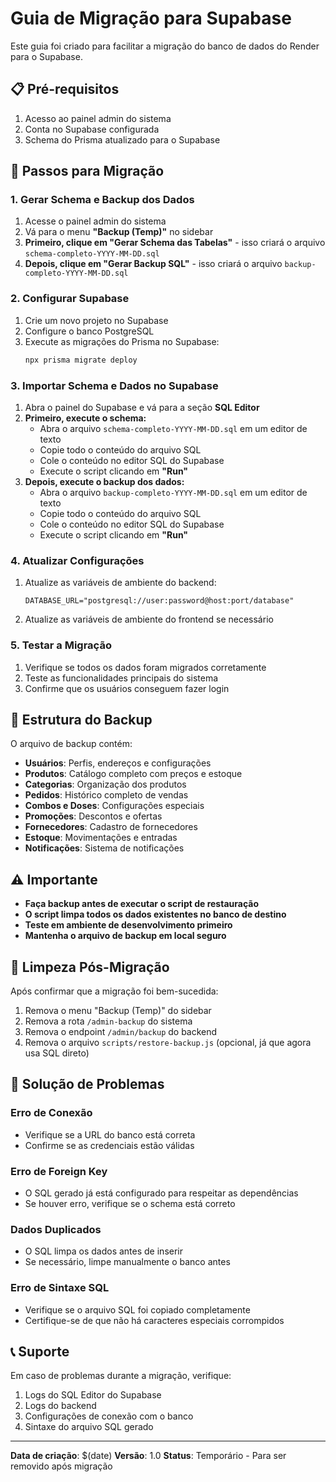 # Guia de Migração para Supabase

Este guia foi criado para facilitar a migração do banco de dados do Render para o Supabase.

## 📋 Pré-requisitos

1. Acesso ao painel admin do sistema
2. Conta no Supabase configurada
3. Schema do Prisma atualizado para o Supabase

## 🔄 Passos para Migração

### 1. Gerar Schema e Backup dos Dados

1. Acesse o painel admin do sistema
2. Vá para o menu **"Backup (Temp)"** no sidebar
3. **Primeiro, clique em "Gerar Schema das Tabelas"** - isso criará o arquivo `schema-completo-YYYY-MM-DD.sql`
4. **Depois, clique em "Gerar Backup SQL"** - isso criará o arquivo `backup-completo-YYYY-MM-DD.sql`

### 2. Configurar Supabase

1. Crie um novo projeto no Supabase
2. Configure o banco PostgreSQL
3. Execute as migrações do Prisma no Supabase:
   ```bash
   npx prisma migrate deploy
   ```

### 3. Importar Schema e Dados no Supabase

1. Abra o painel do Supabase e vá para a seção **SQL Editor**
2. **Primeiro, execute o schema:**
   - Abra o arquivo `schema-completo-YYYY-MM-DD.sql` em um editor de texto
   - Copie todo o conteúdo do arquivo SQL
   - Cole o conteúdo no editor SQL do Supabase
   - Execute o script clicando em **"Run"**
3. **Depois, execute o backup dos dados:**
   - Abra o arquivo `backup-completo-YYYY-MM-DD.sql` em um editor de texto
   - Copie todo o conteúdo do arquivo SQL
   - Cole o conteúdo no editor SQL do Supabase
   - Execute o script clicando em **"Run"**

### 4. Atualizar Configurações

1. Atualize as variáveis de ambiente do backend:
   ```env
   DATABASE_URL="postgresql://user:password@host:port/database"
   ```

2. Atualize as variáveis de ambiente do frontend se necessário

### 5. Testar a Migração

1. Verifique se todos os dados foram migrados corretamente
2. Teste as funcionalidades principais do sistema
3. Confirme que os usuários conseguem fazer login

## 📁 Estrutura do Backup

O arquivo de backup contém:

- **Usuários**: Perfis, endereços e configurações
- **Produtos**: Catálogo completo com preços e estoque
- **Categorias**: Organização dos produtos
- **Pedidos**: Histórico completo de vendas
- **Combos e Doses**: Configurações especiais
- **Promoções**: Descontos e ofertas
- **Fornecedores**: Cadastro de fornecedores
- **Estoque**: Movimentações e entradas
- **Notificações**: Sistema de notificações

## ⚠️ Importante

- **Faça backup antes de executar o script de restauração**
- **O script limpa todos os dados existentes no banco de destino**
- **Teste em ambiente de desenvolvimento primeiro**
- **Mantenha o arquivo de backup em local seguro**

## 🧹 Limpeza Pós-Migração

Após confirmar que a migração foi bem-sucedida:

1. Remova o menu "Backup (Temp)" do sidebar
2. Remova a rota `/admin-backup` do sistema
3. Remova o endpoint `/admin/backup` do backend
4. Remova o arquivo `scripts/restore-backup.js` (opcional, já que agora usa SQL direto)

## 🔧 Solução de Problemas

### Erro de Conexão
- Verifique se a URL do banco está correta
- Confirme se as credenciais estão válidas

### Erro de Foreign Key
- O SQL gerado já está configurado para respeitar as dependências
- Se houver erro, verifique se o schema está correto

### Dados Duplicados
- O SQL limpa os dados antes de inserir
- Se necessário, limpe manualmente o banco antes

### Erro de Sintaxe SQL
- Verifique se o arquivo SQL foi copiado completamente
- Certifique-se de que não há caracteres especiais corrompidos

## 📞 Suporte

Em caso de problemas durante a migração, verifique:

1. Logs do SQL Editor do Supabase
2. Logs do backend
3. Configurações de conexão com o banco
4. Sintaxe do arquivo SQL gerado

---

**Data de criação**: $(date)
**Versão**: 1.0
**Status**: Temporário - Para ser removido após migração 
